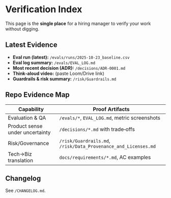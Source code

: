 # Verification Index

This page is the **single place** for a hiring manager to verify your work without digging.

## Latest Evidence
- **Eval run (latest):** `/evals/runs/2025-10-23_baseline.csv`
- **Eval log summary:** `/evals/EVAL_LOG.md`
- **Most recent decision (ADR):** `/decisions/ADR-0001.md`
- **Think‑aloud video:** (paste Loom/Drive link)
- **Guardrails & risk summary:** `/risk/Guardrails.md`

## Repo Evidence Map
| Capability | Proof Artifacts |
|---|---|
| Evaluation & QA | `/evals/*`, `EVAL_LOG.md`, metric screenshots |
| Product sense under uncertainty | `/decisions/*.md` with trade‑offs |
| Risk/Governance | `/risk/Guardrails.md`, `/risk/Data_Provenance_and_Licenses.md` |
| Tech→Biz translation | `docs/requirements/*.md`, AC examples |

## Changelog
See `/CHANGELOG.md`.
